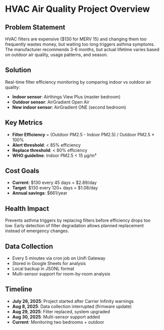 # HVAC Air Quality Project Overview

## Problem Statement

HVAC filters are expensive ($130 for MERV 15) and changing them too frequently wastes money, but waiting too long triggers asthma symptoms. The manufacturer recommends 3-6 months, but actual lifetime varies based on outdoor air quality, usage patterns, and season.

## Solution

Real-time filter efficiency monitoring by comparing indoor vs outdoor air quality:
- **Indoor sensor**: Airthings View Plus (master bedroom) 
- **Outdoor sensor**: AirGradient Open Air
- **New indoor sensor**: AirGradient ONE (second bedroom)

## Key Metrics

- **Filter Efficiency** = (Outdoor PM2.5 - Indoor PM2.5) / Outdoor PM2.5 × 100%
- **Alert threshold**: < 85% efficiency
- **Replace threshold**: < 80% efficiency
- **WHO guideline**: Indoor PM2.5 < 15 μg/m³

## Cost Goals

- **Current**: $130 every 45 days = $2.89/day
- **Target**: $130 every 120+ days = $1.08/day
- **Annual savings**: $661/year

## Health Impact

Prevents asthma triggers by replacing filters before efficiency drops too low. Early detection of filter degradation allows planned replacement instead of emergency changes.

## Data Collection

- Every 5 minutes via cron job on Unifi Gateway
- Stored in Google Sheets for analysis
- Local backup in JSONL format
- Multi-sensor support for room-by-room analysis

## Timeline

- **July 26, 2025**: Project started after Carrier Infinity warnings
- **Aug 8, 2025**: Data collection interrupted (firmware update)
- **Aug 29, 2025**: Filter replaced, system upgraded
- **Aug 30, 2025**: Multi-sensor support added
- **Current**: Monitoring two bedrooms + outdoor
